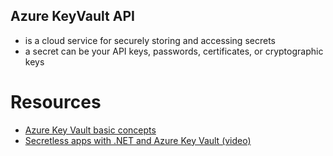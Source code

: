 Azure KeyVault API
---
- is a cloud service for securely storing and accessing secrets
- a secret can be your API keys, passwords, certificates, or cryptographic keys


# Resources
- [Azure Key Vault basic concepts](https://learn.microsoft.com/en-us/azure/key-vault/general/basic-concepts)
- [Secretless apps with .NET and Azure Key Vault (video)](https://www.youtube.com/watch?v=f8Hf-YUrC10)
